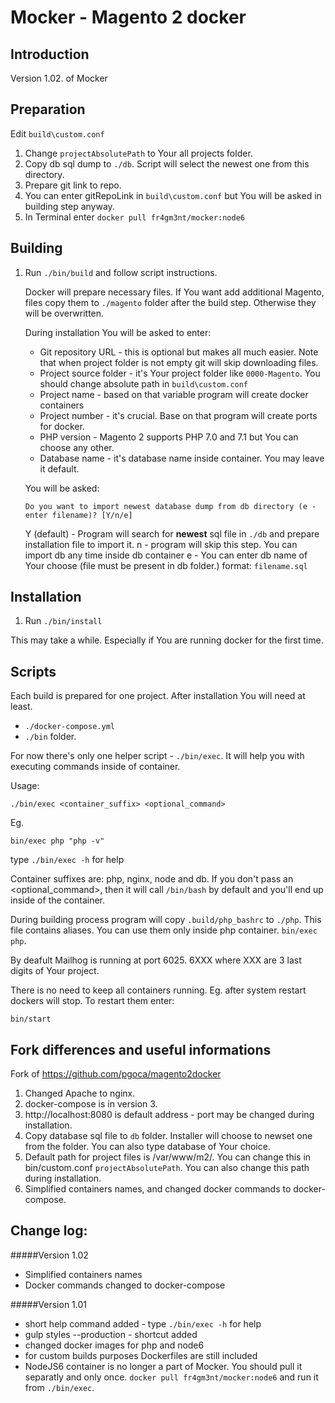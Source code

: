 # Mocker - Magento 2 docker 

## Introduction

Version 1.02. of Mocker

## Preparation  

Edit `build\custom.conf`

1. Change `projectAbsolutePath` to Your all projects folder. 
2. Copy db sql dump to `./db`. Script will select the newest one from this directory.
3. Prepare git link to repo.
4. You can enter gitRepoLink in `build\custom.conf` but You will be asked in building step anyway.  
5. In Terminal enter `docker pull fr4gm3nt/mocker:node6` 

## Building

1. Run `./bin/build` and follow script instructions. 

    Docker will prepare necessary files. If You want add additional Magento, files copy them to `./magento` folder after the build step. Otherwise they will be overwritten.
    
    During installation You will be asked to enter:
    
    * Git repository URL - this is optional but makes all much easier. Note that when project folder is not empty git will skip downloading files.
    * Project source folder - it's Your project folder like `0000-Magento`. You should change absolute path in `build\custom.conf`
    * Project name - based on that variable program will create docker containers
    * Project number - it's crucial. Base on that program will create ports for docker.
    * PHP version - Magento 2 supports PHP 7.0 and 7.1 but You can choose any other.
    * Database name - it's database name inside container. You may leave it default.
    
    You will be asked:
    
    ``` Do you want to import newest database dump from db directory (e - enter filename)? [Y/n/e] ```
    
    Y (default) - Program will search for **newest** sql file in `./db` and prepare installation file to import it.
    n - program will skip this step. You can import db any time inside db container
    e - You can enter db name of Your choose (file must be present in db folder.) format: `filename.sql`  


## Installation

1. Run `./bin/install`

This may take a while. Especially if You are running docker for the first time. 

## Scripts

Each build is prepared for one project. After installation You will need at least.   

* ```./docker-compose.yml``` 
* `./bin` folder.

For now there's only one helper script - `./bin/exec`. It will help you with executing commands inside of container.

Usage:
```
./bin/exec <container_suffix> <optional_command>
```
Eg.

```
bin/exec php "php -v"
```
type 
```./bin/exec -h``` for help 

Container suffixes are: php, nginx, node and db.
If you don't pass an <optional_command>, then it will call `/bin/bash` by default and you'll end up inside of the container.

During building process program will copy `.build/php_bashrc` to `./php`. This file contains aliases. You can use them only inside php container. 
``` bin/exec php ```. 


By deafult Mailhog is running at port 6025.  6XXX where XXX are 3 last digits of Your project. 

There is no need to keep all containers running. Eg. after system restart dockers will stop. To restart them enter:

``` bin/start ``` 


## Fork differences and useful informations

Fork of https://github.com/pgoca/magento2docker

1. Changed Apache to nginx.
2. docker-compose is in version 3.
3. http://localhost:8080 is default address - port may be changed during installation. 
4. Copy database sql file to `db` folder. Installer will choose to newset one from the folder. You can also type database of Your choice.
5. Default path for project files is /var/www/m2/. You can change this in bin/custom.conf `projectAbsolutePath`. You can also change this path during installation.
6. Simplified containers names, and changed docker commands to docker-compose.

## Change log:

#####Version 1.02 

* Simplified containers names
* Docker commands changed to docker-compose

#####Version 1.01

* short help command added - type `./bin/exec -h` for help
* gulp styles --production - shortcut added
* changed docker images for php and node6 
* for custom builds purposes Dockerfiles are still included
* NodeJS6 container is no longer a part of Mocker. You should pull it separatly and only once. `docker pull fr4gm3nt/mocker:node6` and run it from `./bin/exec`.